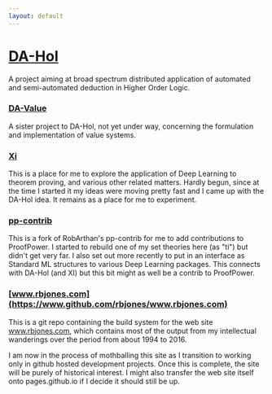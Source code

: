 ```yaml
---
layout: default
---
```

        
# [DA-Hol](https://rbjones.github.com/DA-Hol)

A project aiming at broad spectrum distributed application of automated and semi-automated deduction in Higher Order Logic.

### [DA-Value](https://github.com/rbjones/DA-Value)

A sister project to DA-Hol, not yet under way, concerning the formulation and implementation of value systems.

### [Xi](https://www.github.com/rbjones/Xi)

This is a place for me to explore the application of Deep Learning to theorem proving, and various other related matters.
  Hardly begun, since at the time I started it my ideas were moving pretty fast and I came up with the DA-Hol idea.
  It remains as a place for me to experiment.


### [pp-contrib](https://www.github.com/rbjones/pp-contrib)

  This is a fork of RobArthan's pp-contrib for me to add contributions to ProofPower.
  I started to rebuild one of my set theories here (as "ti") but didn't get very far.
  I also set out more recently to put in an interface as Standard ML structures to various Deep Learning packages.
  This connects with DA-Hol (and XI) but this bit might as well be a contrib to ProofPower.

### [www.rbjones.com](https://www.github.com/rbjones/www.rbjones.com)

This is a git repo containing the build system for the web site www.rbjones.com, which contains most of the output from my intellectual wanderings over the period from about 1994 to 2016.

I am now in the process of mothballing this site as I transition to working only in github hosted development projects.
  Once this is complete, the site will be purely of historical interest.
  I might also transfer the web site itself onto pages.github.io if I decide it should still be up.
